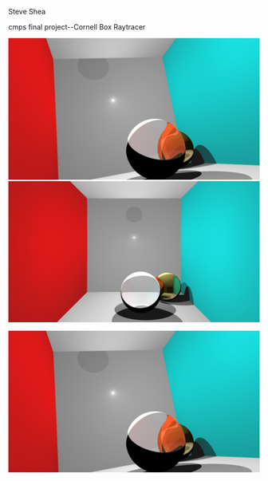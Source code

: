 Steve Shea

cmps final project--Cornell Box Raytracer

![](./high-res2.png)
![](./high-res.png)

![](./output.png)